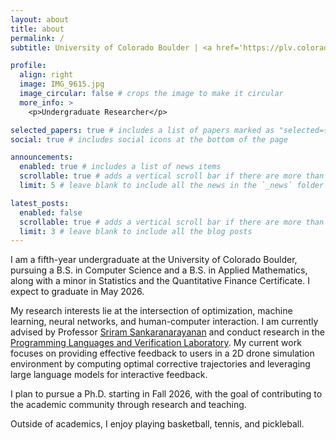 ```yaml
---
layout: about
title: about
permalink: /
subtitle: University of Colorado Boulder | <a href='https://plv.colorado.edu//'>Programming Languages and Verification Laboratory</a>

profile:
  align: right
  image: IMG_9615.jpg
  image_circular: false # crops the image to make it circular
  more_info: >
    <p>Undergraduate Researcher</p>

selected_papers: true # includes a list of papers marked as "selected={true}"
social: true # includes social icons at the bottom of the page

announcements:
  enabled: true # includes a list of news items
  scrollable: true # adds a vertical scroll bar if there are more than 3 news items
  limit: 5 # leave blank to include all the news in the `_news` folder

latest_posts:
  enabled: false
  scrollable: true # adds a vertical scroll bar if there are more than 3 new posts items
  limit: 3 # leave blank to include all the blog posts
---
```


I am a fifth-year undergraduate at the University of Colorado Boulder, pursuing a B.S. in Computer Science and a B.S. in Applied Mathematics, along with a minor in Statistics and the Quantitative Finance Certificate. I expect to graduate in May 2026.

My research interests lie at the intersection of optimization, machine learning, neural networks, and human-computer interaction. I am currently advised by Professor [Sriram Sankaranarayanan](https://home.cs.colorado.edu/~srirams/) and conduct research in the [Programming Languages and Verification Laboratory](https://plv.colorado.edu//). My current work focuses on providing effective feedback to users in a 2D drone simulation environment by computing optimal corrective trajectories and leveraging large language models for interactive feedback.

I plan to pursue a Ph.D. starting in Fall 2026, with the goal of contributing to the academic community through research and teaching.

Outside of academics, I enjoy playing basketball, tennis, and pickleball.